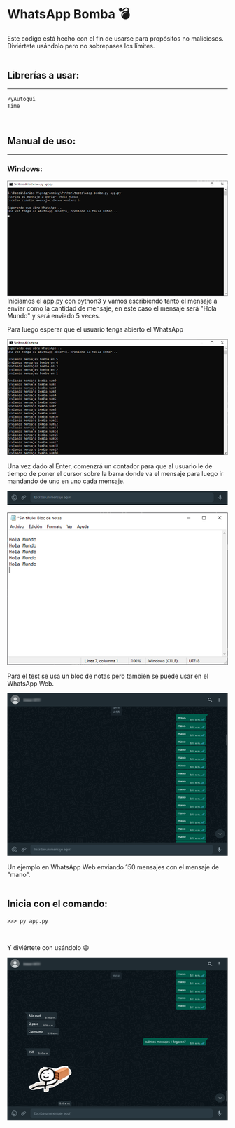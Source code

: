 # WhatsApp Bomba :bomb:

Este código está hecho con el fin de usarse para propósitos no maliciosos. Diviértete usándolo pero no sobrepases los límites.
\
&nbsp;

## Librerías a usar:
---
```
PyAutogui
Time
```
&nbsp;

## Manual de uso:
---

### Windows:

!["Cap1"](./img/github/1.png)
Iniciamos el app.py con python3 y vamos escribiendo tanto el mensaje a enviar como la cantidad de mensaje, en este caso el mensaje será "Hola Mundo" y será enviado 5 veces.

Para luego esperar que el usuario tenga abierto el WhatsApp

!["Cap2"](./img/github/2.png)

Una vez dado al Enter, comenzrá un contador para que al usuario le de tiempo de poner el cursor sobre la barra donde va el mensaje para luego ir mandando de uno en uno cada mensaje.

!["Cap3"](./img/github/3.png)

!["Cap4"](./img/github/4.png)

Para el test se usa un bloc de notas pero también se puede usar en el WhatsApp Web.

!["Cap5"](./img/github/5.png)

Un ejemplo en WhatsApp Web enviando 150 mensajes con el mensaje de "mano".
\
&nbsp;

## Inicia con el comando:

```
>>> py app.py
```
&nbsp;

Y diviértete con usándolo :smile:

!["Cap6"](./img/github/6.png)
